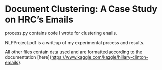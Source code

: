 # Document Clustering:  A Case Study on HRC’s Emails

process.py contains code I wrote for clustering emails.

NLPProject.pdf is a writeup of my experimental process and results.

All other files contain data used and are formatted according to the documentation [here]{https://www.kaggle.com/kaggle/hillary-clinton-emails}.

